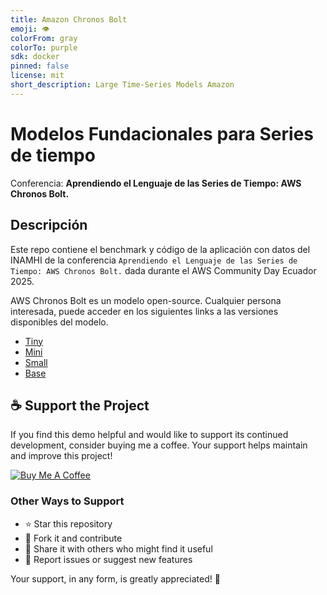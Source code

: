 ```yaml
---
title: Amazon Chronos Bolt
emoji: 👁
colorFrom: gray
colorTo: purple
sdk: docker
pinned: false
license: mit
short_description: Large Time-Series Models Amazon 
---
```


# Modelos Fundacionales para Series de tiempo

Conferencia: **Aprendiendo el Lenguaje de las Series de Tiempo: AWS Chronos Bolt.**

## Descripción

Este repo contiene el benchmark y código de la aplicación con datos del INAMHI de la conferencia `Aprendiendo el Lenguaje de las Series de Tiempo: AWS Chronos Bolt.` dada durante el AWS Community Day Ecuador 2025. 

AWS Chronos Bolt es un modelo open-source. Cualquier persona interesada, puede acceder en los siguientes links a las versiones disponibles del modelo.

- [Tiny](https://huggingface.co/amazon/chronos-bolt-tiny)
- [Mini](https://huggingface.co/amazon/chronos-bolt-mini)
- [Small](https://huggingface.co/amazon/chronos-bolt-small)
- [Base](https://huggingface.co/amazon/chronos-bolt-base)

## ☕ Support the Project

If you find this demo helpful and would like to support its continued development, consider buying me a coffee. Your support helps maintain and improve this project!

[![Buy Me A Coffee](https://www.buymeacoffee.com/assets/img/custom_images/orange_img.png)](https://www.paypal.com/paypalme/sebassarasti)

### Other Ways to Support
- ⭐ Star this repository
- 🍴 Fork it and contribute
- 📢 Share it with others who might find it useful
- 🐛 Report issues or suggest new features

Your support, in any form, is greatly appreciated! 🙏